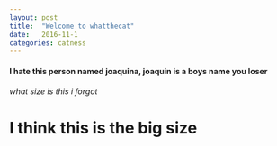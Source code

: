 ```yaml
---
layout: post
title:  "Welcome to whatthecat"
date:   2016-11-1
categories: catness
---
```

<html>
<body>
<h4>I hate this person named joaquina, joaquin is a boys name you loser<h4/>
<h6>what size is this i forgot<h6/>
<h1> I think this is the big size<h1/>
<body/>
<html/>
